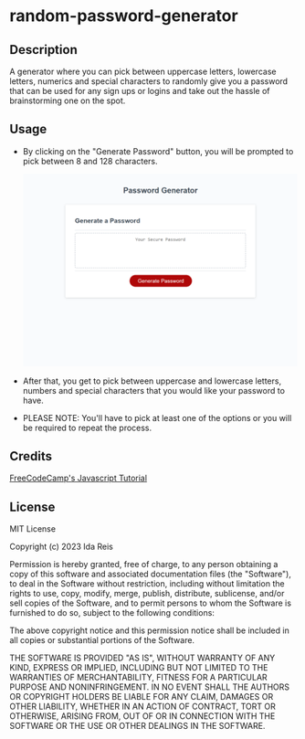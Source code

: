 # random-password-generator

## Description

A generator where you can pick between uppercase letters, lowercase letters, numerics and special characters to randomly give you a password that can be used for any sign ups or logins and take out the hassle of brainstorming one on the spot.



## Usage

- By clicking on the "Generate Password" button, you will be prompted to pick between 8 and 128 characters.

    ![website screenshot](assets/images/screenshot1.png)

- After that, you get to pick between uppercase and lowercase letters, numbers and special characters that you would like your password to have.

- PLEASE NOTE: You'll have to pick at least one of the options or you will be required to repeat the process.
    

## Credits

<a href="https://www.youtube.com/watch?v=PkZNo7MFNFg&t=386s">FreeCodeCamp's Javascript Tutorial</a>

## License

MIT License

Copyright (c) 2023 Ida Reis

Permission is hereby granted, free of charge, to any person obtaining a copy
of this software and associated documentation files (the "Software"), to deal
in the Software without restriction, including without limitation the rights
to use, copy, modify, merge, publish, distribute, sublicense, and/or sell
copies of the Software, and to permit persons to whom the Software is
furnished to do so, subject to the following conditions:

The above copyright notice and this permission notice shall be included in all
copies or substantial portions of the Software.

THE SOFTWARE IS PROVIDED "AS IS", WITHOUT WARRANTY OF ANY KIND, EXPRESS OR
IMPLIED, INCLUDING BUT NOT LIMITED TO THE WARRANTIES OF MERCHANTABILITY,
FITNESS FOR A PARTICULAR PURPOSE AND NONINFRINGEMENT. IN NO EVENT SHALL THE
AUTHORS OR COPYRIGHT HOLDERS BE LIABLE FOR ANY CLAIM, DAMAGES OR OTHER
LIABILITY, WHETHER IN AN ACTION OF CONTRACT, TORT OR OTHERWISE, ARISING FROM,
OUT OF OR IN CONNECTION WITH THE SOFTWARE OR THE USE OR OTHER DEALINGS IN THE
SOFTWARE.
